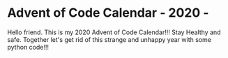# Advent of Code Calendar - 2020 -


Hello friend.
This is my 2020 Advent of Code Calendar!!!
Stay Healthy and safe. Together let's get rid of this strange and unhappy year with some python code!!!
